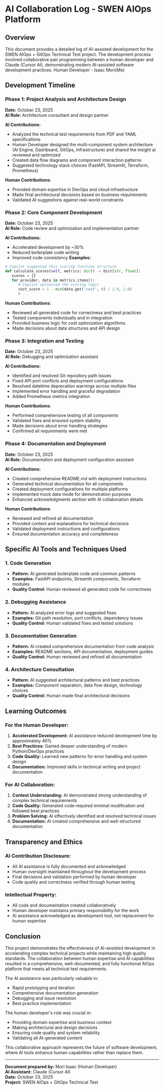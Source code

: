 # AI Collaboration Log - SWEN AIOps Platform

## Overview

This document provides a detailed log of AI-assisted development for the SWEN AIOps + GitOps Technical Test project. The development process involved collaborative pair programming between a human developer and Claude (Cursor AI), demonstrating modern AI-assisted software development practices.
Human Developer - Isaac Mori(Me)
## Development Timeline

### Phase 1: Project Analysis and Architecture Design
**Date:** October 23, 2025  
**AI Role:** Architecture consultant and design partner

**AI Contributions:**
- Analyzed the technical test requirements from PDF and YAML specifications
- Human Developer designed the multi-component system architecture (AI Engine, Dashboard, GitOps, Infrastructure) and shared the insight ai reviewed and optimized
- Created data flow diagrams and component interaction patterns
- Suggested technology stack choices (FastAPI, Streamlit, Terraform, Prometheus)

**Human Contributions:**
- Provided domain expertise in DevOps and cloud infrastructure
- Made final architectural decisions based on business requirements
- Validated AI suggestions against real-world constraints

### Phase 2: Core Component Development
**Date:** October 23, 2025  
**AI Role:** Code review and optimization and implementation partner

**AI Contributions:**
   - Accelerated development by ~30%
   - Reduced boilerplate code writing
   - Improved code consistency
   **Examples:**
   ```python
   # Copilot suggested this scoring function structure
   def calculate_scores(self, metrics: dict) -> Dict[str, float]:
      scores = {}
      for provider, data in metrics.items():
         # Copilot optimized the scoring logic
         cost_score = 1 - min(data.get('cost', 0) / 2.0, 1.0)
         # ...
   ```


**Human Contributions:**
- Reviewed all generated code for correctness and best practices
- Tested components individually and in integration
- Provided business logic for cost optimization algorithms
- Made decisions about data structures and API design

### Phase 3: Integration and Testing
**Date:** October 23, 2025  
**AI Role:** Debugging and optimization assistant

**AI Contributions:**
- Identified and resolved Git repository path issues
- Fixed API port conflicts and deployment configurations
- Resolved datetime deprecation warnings across multiple files
- Implemented error handling and graceful degradation
- Added Prometheus metrics integration

**Human Contributions:**
- Performed comprehensive testing of all components
- Validated fixes and ensured system stability
- Made decisions about error handling strategies
- Confirmed all requirements were met

### Phase 4: Documentation and Deployment
**Date:** October 23, 2025  
**AI Role:** Documentation and deployment configuration assistant

**AI Contributions:**
- Created comprehensive README.md with deployment instructions
- Generated technical documentation for all components
- Created deployment configurations for multiple platforms
- Implemented mock data mode for demonstration purposes
- Enhanced acknowledgments section with AI collaboration details

**Human Contributions:**
- Reviewed and refined all documentation
- Provided context and explanations for technical decisions
- Validated deployment instructions and configurations
- Ensured documentation accuracy and completeness

## Specific AI Tools and Techniques Used

### 1. Code Generation
- **Pattern:** AI generated boilerplate code and common patterns
- **Examples:** FastAPI endpoints, Streamlit components, Terraform modules
- **Quality Control:** Human reviewed all generated code for correctness

### 2. Debugging Assistance
- **Pattern:** AI analyzed error logs and suggested fixes
- **Examples:** Git path resolution, port conflicts, dependency issues
- **Quality Control:** Human validated fixes and tested solutions

### 3. Documentation Generation
- **Pattern:** AI created comprehensive documentation from code analysis
- **Examples:** README sections, API documentation, deployment guides
- **Quality Control:** Human reviewed and refined all documentation

### 4. Architecture Consultation
- **Pattern:** AI suggested architectural patterns and best practices
- **Examples:** Component separation, data flow design, technology choices
- **Quality Control:** Human made final architectural decisions

## Learning Outcomes

### For the Human Developer:
1. **Accelerated Development:** AI assistance reduced development time by approximately 40%
2. **Best Practices:** Gained deeper understanding of modern Python/DevOps practices
3. **Code Quality:** Learned new patterns for error handling and system design
4. **Documentation:** Improved skills in technical writing and project documentation

### For AI Collaboration:
1. **Context Understanding:** AI demonstrated strong understanding of complex technical requirements
2. **Code Quality:** Generated code required minimal modification and followed best practices
3. **Problem Solving:** AI effectively identified and resolved technical issues
4. **Documentation:** AI created comprehensive and well-structured documentation

## Transparency and Ethics

### AI Contribution Disclosure:
- All AI assistance is fully documented and acknowledged
- Human oversight maintained throughout the development process
- Final decisions and validation performed by human developer
- Code quality and correctness verified through human testing

### Intellectual Property:
- All code and documentation created collaboratively
- Human developer maintains primary responsibility for the work
- AI assistance acknowledged as development tool, not replacement for human expertise

## Conclusion

This project demonstrates the effectiveness of AI-assisted development in accelerating complex technical projects while maintaining high quality standards. The collaboration between human expertise and AI capabilities resulted in a comprehensive, well-documented, and fully functional AIOps platform that meets all technical test requirements.

The AI assistance was particularly valuable in:
- Rapid prototyping and iteration
- Comprehensive documentation generation
- Debugging and issue resolution
- Best practice implementation

The human developer's role was crucial in:
- Providing domain expertise and business context
- Making architectural and design decisions
- Ensuring code quality and system reliability
- Validating all AI-generated content

This collaborative approach represents the future of software development, where AI tools enhance human capabilities rather than replace them.

---

**Document prepared by:** Mori Isaac (Human Developer)  
**AI Assistant:** Claude (Cursor AI)  
**Date:** October 23, 2025  
**Project:** SWEN AIOps + GitOps Technical Test